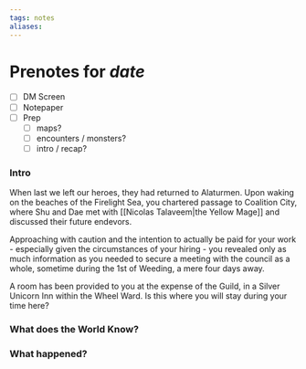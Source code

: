 ```yaml
---
tags: notes
aliases:
---
```


# Prenotes for *date*
- [ ] DM Screen
- [ ] Notepaper
- [ ] Prep
	- [ ] maps?
	- [ ] encounters / monsters?
	- [ ] intro / recap?

### Intro

When last we left our heroes, they had returned to Alaturmen. Upon waking on the beaches of the Firelight Sea, you chartered passage to Coalition City, where Shu and Dae met with [[Nicolas Talaveem|the Yellow Mage]] and discussed their future endevors. 

Approaching with caution and the intention to actually be paid for your work - especially given the circumstances of your hiring - you revealed only as much information as you needed to secure a meeting with the council as a whole, sometime during the 1st of Weeding, a mere four days away.

A room has been provided to you at the expense of the Guild, in a Silver Unicorn Inn within the Wheel Ward. Is this where you will stay during your time here?

### What does the World Know?


### What happened?